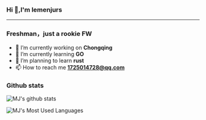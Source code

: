 ### Hi 👋,I'm lemenjurs
-------------------------------------------------------------
### Freshman，just a rookie FW
 - 🔭 I’m currently working on **Chongqing**<br>
 - 🌱 I’m currently learning **GO** <br> 
 - 🌴 I’m planning to learn **rust**<br>
 - 📫 How to reach me **1725014728@qq.com**<br>
 ### Github stats
 ![MJ's github stats](https://github-readme-stats.vercel.app/api?username=Minjerous&show_icons=true&theme=radical)<br>
<!--  ![MJ's Most Used Languages](https://github-readme-stats.vercel.app/api/top-langs/?username=Minjerous&hide=html,css,Golang,Java&langs_count=8&layout=compact&card_width=445)
  -->
![MJ's Most Used Languages](https://github-readme-stats.vercel.app/api/top-langs/?username=Minjerous&layout=compact)

